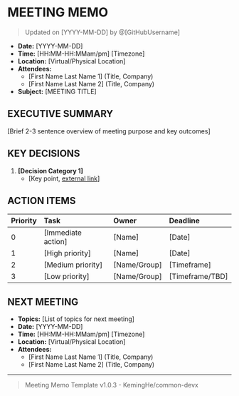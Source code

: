 # MEETING MEMO

> Updated on [YYYY-MM-DD] by @[GitHubUsername]

- **Date:** [YYYY-MM-DD]
- **Time:** [HH:MM-HH:MMam/pm] [Timezone]
- **Location:** [Virtual/Physical Location]
- **Attendees:**
  - [First Name Last Name 1] (Title, Company)
  - [First Name Last Name 2] (Title, Company)
- **Subject:** [MEETING TITLE]

## EXECUTIVE SUMMARY

[Brief 2-3 sentence overview of meeting purpose and key outcomes]

## KEY DECISIONS

1. **[Decision Category 1]**
   - [Key point, [external link](link)]

## ACTION ITEMS

| Priority | Task | Owner | Deadline |
| :--- | :--- | :--- | :--- |
| 0 | [Immediate action] | [Name] | [Date] |
| 1 | [High priority] | [Name] | [Date] |
| 2 | [Medium priority] | [Name/Group] | [Timeframe] |
| 3 | [Low priority] | [Name/Group] | [Timeframe/TBD] |

## NEXT MEETING

- **Topics:** [List of topics for next meeting]
- **Date:** [YYYY-MM-DD]
- **Time:** [HH:MM-HH:MMam/pm] [Timezone]
- **Location:** [Virtual/Physical Location]
- **Attendees:**
  - [First Name Last Name 1] (Title, Company)
  - [First Name Last Name 2] (Title, Company)

---

> Meeting Memo Template v1.0.3 - KemingHe/common-devx
